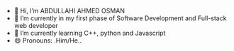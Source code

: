 - 👋 Hi, I’m ABDULLAHI AHMED OSMAN
- 👀 I’m  currently in my first phase of Software Development and Full-stack web developer
- 🌱 I’m currently learning C++, python and Javascript
- 😄 Pronouns: .Him/He..
 

<!---
reyr3v4cud83guy/reyr3v4cud83guy is a ✨ special ✨ repository because its `README.md` (this file) appears on your GitHub profile.
You can click the Preview link to take a look at your changes.
--->
